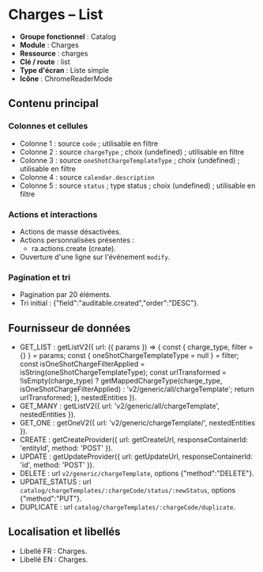 # Charges – List

- **Groupe fonctionnel** : Catalog
- **Module** : Charges
- **Ressource** : charges
- **Clé / route** : list
- **Type d'écran** : Liste simple
- **Icône** : ChromeReaderMode

## Contenu principal
### Colonnes et cellules
- Colonne 1 : source `code` ; utilisable en filtre
- Colonne 2 : source `chargeType` ; choix (undefined) ; utilisable en filtre
- Colonne 3 : source `oneShotChargeTemplateType` ; choix (undefined) ; utilisable en filtre
- Colonne 4 : source `calendar.description`
- Colonne 5 : source `status` ; type status ; choix (undefined) ; utilisable en filtre

### Actions et interactions
- Actions de masse désactivées.
- Actions personnalisées présentes :
  - ra.actions.create (create).
- Ouverture d'une ligne sur l'événement `modify`.

### Pagination et tri
- Pagination par 20 éléments.
- Tri initial : {"field":"auditable.created","order":"DESC"}.

## Fournisseur de données
- GET_LIST : getListV2({
  url: ({
    params
  }) => {
    const {
      charge_type,
      filter = {}
    } = params;
    const {
      oneShotChargeTemplateType = null
    } = filter;
    const isOneShotChargeFilterApplied = isString(oneShotChargeTemplateType);
    const urlTransformed = !isEmpty(charge_type) ? getMappedChargeType(charge_type, isOneShotChargeFilterApplied) : 'v2/generic/all/chargeTemplate';
    return urlTransformed;
  },
  nestedEntities
}).
- GET_MANY : getListV2({
  url: 'v2/generic/all/chargeTemplate',
  nestedEntities
}).
- GET_ONE : getOneV2({
  url: 'v2/generic/chargeTemplate/',
  nestedEntities
}).
- CREATE : getCreateProvider({
  url: getCreateUrl,
  responseContainerId: 'entityId',
  method: 'POST'
}).
- UPDATE : getUpdateProvider({
  url: getUpdateUrl,
  responseContainerId: 'id',
  method: 'POST'
}).
- DELETE : url `v2/generic/chargeTemplate`, options {"method":"DELETE"}.
- UPDATE_STATUS : url `catalog/chargeTemplates/:chargeCode/status/:newStatus`, options {"method":"PUT"}.
- DUPLICATE : url `catalog/chargeTemplates/:chargeCode/duplicate`.

## Localisation et libellés
- Libellé FR : Charges.
- Libellé EN : Charges.
